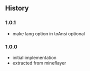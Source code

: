 ## History

### 1.0.1

* make lang option in toAnsi optional

### 1.0.0

* initial implementation
* extracted from mineflayer